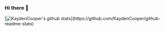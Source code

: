 ### Hi there 👋

[![KaydenCooper's github stats](https://github-readme-stats.vercel.app/api?username=KaydenCooper&show_icons=true&bg_color=rgba(0,0,0,0))](https://github.com/KaydenCooper/github-readme-stats)
<!--
**KaydenCooper/KaydenCooper** is a ✨ _special_ ✨ repository because its `README.md` (this file) appears on your GitHub profile.

Here are some ideas to get you started:

- 🔭 I’m currently working on ...
- 🌱 I’m currently learning ...
- 👯 I’m looking to collaborate on ...
- 🤔 I’m looking for help with ...
- 💬 Ask me about ...
- 📫 How to reach me: ...
- 😄 Pronouns: ...
- ⚡ Fun fact: ...
-->
